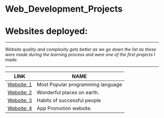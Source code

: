 # Web_Development_Projects
<h1>Websites deployed:</h1>
<hr>
<p><em>Website quality and complexity gets better as we go down the list as these were made during the learning process and were one of the first projects I made.</em></p>
<hr>
<table>
  <thead>
    <tr>
      <th>LINK</th>
      <th>NAME</th>
     </tr>
   </thead>
    <tr>
    <td><a href="https://atomworkplace.github.io/Web_Development_Projects/First_Project/">Website: 1</a></td>
    <td>Most Popular programming language</td>
    </tr>
    <tr>
      <td><a href="https://atomworkplace.github.io/Web_Development_Projects/Second_Project/">Website: 2</a></td>
      <td>Wonderful places on earth.</td>
    </tr>
    <tr>
      <td><a href="https://atomworkplace.github.io/Web_Development_Projects/Third_website/">Website: 3</a></td>
      <td>Habits of successful people</td>
    </tr>
    <tr>
    <td><a href="https://atomworkplace.github.io/Web_Development_Projects/Fourth_website/">Website: 4</a></td>
    <td>App Promotion website.</td>
  </tr>
</table>
